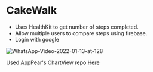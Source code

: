 # CakeWalk
* Uses HealthKit to get number of steps completed. 
* Allow multiple users to compare steps using firebase.
* Login with google

![WhatsApp-Video-2022-01-13-at-128](https://user-images.githubusercontent.com/80636783/149293088-6404b6e7-86c5-4c8f-941e-1b8d91251d86.gif)


Used AppPear's ChartView repo
[Here](https://github.com/AppPear/ChartView)
